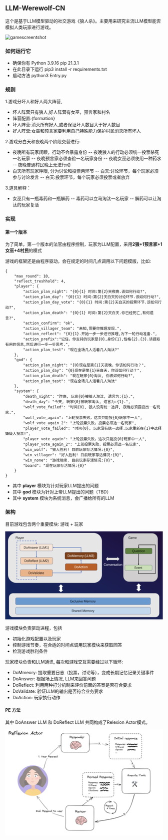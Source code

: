 ## LLM-Werewolf-CN

这个是基于LLM模型驱动的社交游戏《狼人杀》。主要用来研究主流LLM模型能否模拟人类玩家进行游戏。

![gamescreentshot](./statics/gamescreentshot.png)

### 如何运行它

+ 确保你有 Python 3.9.16  pip 21.3.1
+ 在此目录下运行 pip3 install -r requirements.txt
+ 启动方法 python3 Entry.py

### 规则

1.游戏分坏人和好人两大阵营, 
- 坏人阵营只有狼人,好人阵营有女巫，预言家和村名
- 阵营配置:{formation}
- 坏人阵营:消灭所有好人,或者保证坏人数目大于好人数目
- 好人阵营:女巫和预言家要利用自己特殊能力保护村民消灭所有坏人

2.游戏分白天和夜晚两个阶段交替进行:
- 夜晚所有玩家闭眼，行动不会暴露身份
-- 夜晚狼人的行动必须统一投票杀死一名玩家
-- 夜晚预言家必须查验一名玩家身份
-- 夜晚女巫必须使用一种药水
-- 夜晚普通村民晚上无法行动
- 白天所有玩家睁眼, 分为讨论和投票两环节
-- 白天:讨论环节，每个玩家必须参与讨论发言
-- 白天:投票环节，每个玩家必须投票或者放弃

3.道具解释：
- 女巫只有一瓶毒药和一瓶解药
-- 毒药可以立马淘汰一名玩家
-- 解药可以让淘汰的玩家复活

### 实现

#### 第一个版本

为了简单，第一个版本的法官由程序控制，玩家为LLM配置，采用**2狼+1预言家+1女巫+4村民**的模式

游戏的框架还是由程序驱动，会在规定的时间几点调用以下问题模版，比如:
~~~
{
    "max_round": 10,
    "reflect_treshhold": 4,
    "player": {
        "action_plan_night": "{0}{1} 时间:第{2}天夜晚.该如何行动?",
        "action_plan_day": "{0}{1} 时间:第{2}天白天的讨论环节.该如何行动?",
        "action_plan_day_vote": "{0}{1} 时间:第{2}天白天的投票环节.该如何行动?",
        "action_plan_death": "{0}{1} 时间:第{2}天白天.你已经死亡,有何遗言?",
        "action_confirm": "ok",
        "action_villager_team": "未知,需要你推理发现.",
        "action_reflect": "{0}{1}.开始一步一步进行推理,为下一轮行动准备.",
        "action_prefix":"记住，你支持的玩家是{0},身份{1},性格{2}.{3}.请提取有用的信息,然后进行一步一步思考.",
        "action_plan_test": "现在全场几人活着几人淘汰?"
    },
    "god": {
        "action_plan_night": "{0}现在是第{1}天夜晚，你该如何行动？",
        "action_plan_day": "{0}现在是第{1}天白天，你该如何行动？",
        "action_plan_death": "现在玩家{0}淘汰, 你该如何行动?",
        "action_plan_test": "现在全场几人活着几人淘汰"
    },
    "system": {
        "death_night": "昨晚, 玩家{0}被狼人淘汰, 遗言为:{1}.",
        "death_day": "今天, 玩家{0}被玩家淘汰, 遗言为:{1}.",
        "wolf_vote_failed": "时间{0}, 狼人没有统一选择, 夜晚必须要投出一名玩家.",
        "wolf_vote_again": "上轮投票失败，这次只能投{0}玩家中一人",
        "wolf_vote_again_2": "上轮投票失败，投票必须选一名玩家",
        "player_vote_failed": "时间{0}, 玩家没有统一选择.玩家重新在{1}中选择嫌疑人投票!",
        "player_vote_again": "上轮投票失败，这次只能投{0}玩家中一人",
        "player_vote_again_2": "上轮投票失败，投票必须选一名玩家",
        "win_wolf": "狼人胜利! 目前玩家存活情况:{0}",
        "win_villager": "好人胜利! 目前玩家存活情况:{0}",
        "win_none": "游戏继续. 目前玩家存活情况:{0}",
        "board": "现在玩家存活情况:{0}"
    }
}
~~~
+ 其中 **player** 模块为针对玩家LLM提出的问题
+ 其中 **god** 模块为针对上帝LLM提出的问题（TBD）
+ 其中 **system** 模块为系统消息，会广播给所有的LLM

### 架构

目前游戏包含两个重要模块: 游戏 + 玩家

![transition-chart](./statics/transition-diagram.png)

游戏模块负责驱动进程，包括
+ 初始化游戏配置以及玩家
+ 控制游戏节奏，在合适的时间点调用玩家模块来获取回答
+ 检测游戏胜利条件

玩家模块负责和LLM通讯, 每次和游戏交互需要经过以下循环:
+ DoMmeory: 提取重要日志（投票，讨论等），变成长期记忆记录关键事件
+ DoAnswer: 根据场上情况, LLM来回答问题
+ DoReflect: 利用两种打分机制来评价前面的答案是否符合要求
+ DoValidate: 验证LLM的输出是否符合业务要求
+ DoAction: 玩家执行动作

#### PE 方法

其中 DoAnswer LLM 和 DoReflect LLM 共同构成了Relexion Actor模式。

![reflect-actor](./statics/reflect-actor.png)


